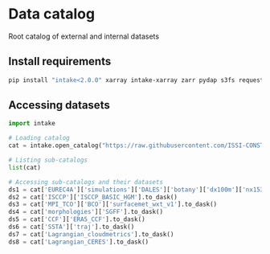 # Data catalog
Root catalog of external and internal datasets

## Install requirements

```bash
pip install "intake<2.0.0" xarray intake-xarray zarr pydap s3fs requests ipfsspec
```

## Accessing datasets
```python
import intake

# Loading catalog
cat = intake.open_catalog("https://raw.githubusercontent.com/ISSI-CONSTRAIN/catalog/main/catalog.yaml")

# Listing sub-catalogs
list(cat)

# Accessing sub-catalogs and their datasets
ds1 = cat['EUREC4A']['simulations']['DALES']['botany']['dx100m']['nx1536']['timeseries'].to_dask()
ds2 = cat['ISCCP']['ISCCP_BASIC_HGM'].to_dask()
ds3 = cat['MPI_TCO']['BCO']['surfacemet_wxt_v1'].to_dask()
ds4 = cat['morphologies']['SGFF'].to_dask()
ds5 = cat['CCF']['ERA5_CCF'].to_dask()
ds6 = cat['SSTA']['traj'].to_dask()
ds7 = cat['Lagrangian_cloudmetrics'].to_dask()
ds8 = cat['Lagrangian_CERES'].to_dask()
```
